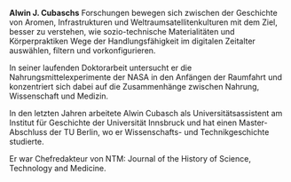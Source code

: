 **Alwin J. Cubaschs** Forschungen bewegen sich zwischen der Geschichte von
Aromen, Infrastrukturen und Weltraumsatellitenkulturen mit dem Ziel, besser zu
verstehen, wie sozio-technische Materialitäten und Körperpraktiken Wege der
Handlungsfähigkeit im digitalen Zeitalter auswählen, filtern und
vorkonfigurieren.

In seiner laufenden Doktorarbeit untersucht er die Nahrungsmittelexperimente
der NASA in den Anfängen der Raumfahrt und konzentriert sich dabei auf die
Zusammenhänge zwischen Nahrung, Wissenschaft und Medizin.

In den letzten Jahren arbeitete Alwin Cubasch als Universitätsassistent am
Institut für Geschichte der Universität Innsbruck und hat einen
Master-Abschluss der TU Berlin, wo er Wissenschafts- und Technikgeschichte
studierte.

Er war Chefredakteur von NTM: Journal of the History of Science, Technology and
Medicine.
